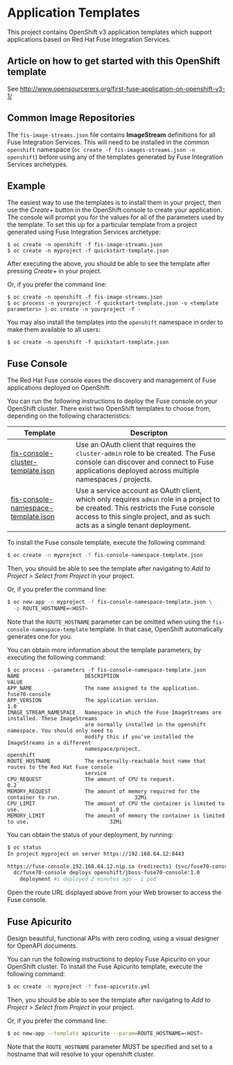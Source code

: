 # Application Templates
This project contains OpenShift v3 application templates which support
applications based on Red Hat Fuse Integration Services.

## Article on how to get started with this OpenShift template
See http://www.opensourcerers.org/first-fuse-application-on-openshift-v3-1/

## Common Image Repositories
The `fis-image-streams.json` file contains __ImageStream__ definitions for all
Fuse Integration Services.  This will need to be
installed in the common `openshift` namespace (`oc create -f fis-images-streams.json -n openshift`) before using any of the templates generated by Fuse Integration Services archetypes.

## Example
The easiest way to use the templates is to install them in your project,
then use the _Create+_ button in the OpenShift console to create your application.
The console will prompt you for the values for all of the parameters used by the template.
To set this up for a particular template from a project generated using Fuse Integration Services archetype:
```
$ oc create -n openshift -f fis-image-streams.json
$ oc create -n myproject -f quickstart-template.json
```
After executing the above, you should be able to see the template after pressing _Create+_ in your project.

Or, if you prefer the command line:
```
$ oc create -n openshift -f fis-image-streams.json
$ oc process -n yourproject -f quickstart-template.json -v <template parameters> | oc create -n yourproject -f -
```

You may also install the templates into the `openshift` namespace in order to make them
available to all users:
```
$ oc create -n openshift -f quickstart-template.json
```

## Fuse Console
The Red Hat Fuse console eases the discovery and management of Fuse applications deployed on OpenShift.

You can run the following instructions to deploy the Fuse console on your OpenShift cluster.
There exist two OpenShift templates to choose from, depending on the following characteristics:

| Template | Descripton |
| -------- | ---------- |
| [fis-console-cluster-template.json](https://raw.githubusercontent.com/jboss-fuse/application-templates/master/fis-console-cluster-template.json) | Use an OAuth client that requires the `cluster-admin` role to be created. The Fuse console can discover and connect to Fuse applications deployed across multiple namespaces / projects. |
| [fis-console-namespace-template.json](https://raw.githubusercontent.com/jboss-fuse/application-templates/master/fis-console-namespace-template.json) | Use a service account as OAuth client, which only requires `admin` role in a project to be created. This restricts the Fuse console access to this single project, and as such acts as a single tenant deployment. |

To install the Fuse console template, execute the following command:

```sh
$ oc create -n myproject -f fis-console-namespace-template.json
```

Then, you should be able to see the template after navigating to _Add to Project > Select from Project_ in your project.

Or, if you prefer the command line:

```sh
$ oc new-app -n myproject -f fis-console-namespace-template.json \
  -p ROUTE_HOSTNAME=<HOST>
```

Note that the `ROUTE_HOSTNAME` parameter can be omitted when using the `fis-console-namespace-template` template.
In that case, OpenShift automatically generates one for you.

You can obtain more information about the template parameters, by executing the following command:

```
$ oc process --parameters -f fis-console-namespace-template.json
NAME                     DESCRIPTION                                                                    VALUE
APP_NAME                 The name assigned to the application.                                          fuse70-console
APP_VERSION              The application version.                                                       1.0
IMAGE_STREAM_NAMESPACE   Namespace in which the Fuse ImageStreams are installed. These ImageStreams
                         are normally installed in the openshift namespace. You should only need to
                         modify this if you've installed the ImageStreams in a different
                         namespace/project.                                                             openshift
ROUTE_HOSTNAME           The externally-reachable host name that routes to the Red Hat Fuse console
                         service
CPU_REQUEST              The amount of CPU to request.                                                  0.2
MEMORY_REQUEST           The amount of memory required for the container to run.                        32Mi
CPU_LIMIT                The amount of CPU the container is limited to use.                             1.0
MEMORY_LIMIT             The amount of memory the container is limited to use.                          32Mi
```

You can obtain the status of your deployment, by running:

```sh
$ oc status
In project myproject on server https://192.168.64.12:8443

https://fuse-console.192.168.64.12.nip.io (redirects) (svc/fuse70-console-service)
  dc/fuse70-console deploys openshift/jboss-fuse70-console:1.0
    deployment #1 deployed 2 minutes ago - 1 pod
```

Open the route URL displayed above from your Web browser to access the Fuse console.

## Fuse Apicurito

Design beautiful, functional APIs with zero coding, using a visual designer for OpenAPI documents.

You can run the following instructions to deploy Fuse Apicurito on your OpenShift cluster.
To install the Fuse Apicurito template, execute the following command:

```sh
$ oc create -n myproject -f fuse-apicurito.yml
```

Then, you should be able to see the template after navigating to _Add to Project > Select from Project_ in your project.

Or, if you prefer the command line:

```sh
$ oc new-app --template apicurito --param=ROUTE_HOSTNAME=<HOST>
```

Note that the `ROUTE_HOSTNAME` parameter MUST be specified and set to a hostname that will resolve to your openshift cluster.





